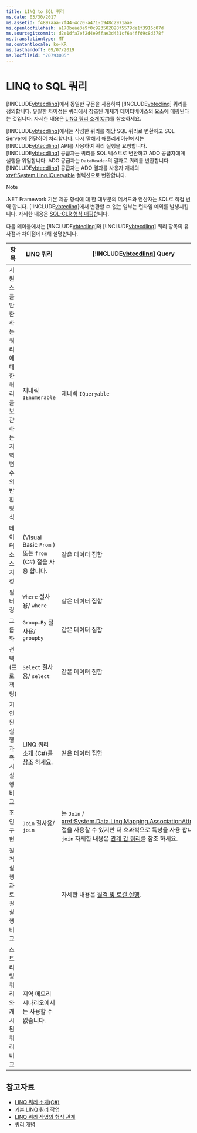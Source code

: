 ```yaml
---
title: LINQ to SQL 쿼리
ms.date: 03/30/2017
ms.assetid: f4897aaa-7f44-4c20-a471-b948c2971aae
ms.openlocfilehash: a170beae3a9f0c923502028f5579de1f3916c07d
ms.sourcegitcommit: d2e1dfa7ef2d4e9ffae3d431cf6a4ffd9c8d378f
ms.translationtype: MT
ms.contentlocale: ko-KR
ms.lasthandoff: 09/07/2019
ms.locfileid: "70793005"
---
```

# <a name="linq-to-sql-queries"></a>LINQ to SQL 쿼리
[!INCLUDE[vbtecdlinq](../../../../../../includes/vbtecdlinq-md.md)]에서 동일한 구문을 사용하여  [!INCLUDE[vbteclinq](../../../../../../includes/vbteclinq-md.md)] 쿼리를 정의합니다. 유일한 차이점은 쿼리에서 참조된 개체가 데이터베이스의 요소에 매핑된다는 것입니다. 자세한 내용은 [LINQ 쿼리 소개(C#)](../../../../../csharp/programming-guide/concepts/linq/introduction-to-linq-queries.md)를 참조하세요.  
  
 [!INCLUDE[vbtecdlinq](../../../../../../includes/vbtecdlinq-md.md)]에서는 작성한 쿼리를 해당 SQL 쿼리로 변환하고 SQL Server에 전달하여 처리합니다. 다시 말해서 애플리케이션에서는 [!INCLUDE[vbtecdlinq](../../../../../../includes/vbtecdlinq-md.md)] API를 사용하여 쿼리 실행을 요청합니다. [!INCLUDE[vbtecdlinq](../../../../../../includes/vbtecdlinq-md.md)] 공급자는 쿼리를 SQL 텍스트로 변환하고 ADO 공급자에게 실행을 위임합니다. ADO 공급자는 `DataReader`의 결과로 쿼리를 반환합니다. [!INCLUDE[vbtecdlinq](../../../../../../includes/vbtecdlinq-md.md)] 공급자는 ADO 결과를 사용자 개체의 <xref:System.Linq.IQueryable> 컬렉션으로 변환합니다.  
  
> [!NOTE]
> .NET Framework 기본 제공 형식에 대 한 대부분의 메서드와 연산자는 SQL로 직접 번역 합니다. [!INCLUDE[vbteclinq](../../../../../../includes/vbteclinq-md.md)]에서 변환할 수 없는 일부는 런타임 예외를 발생시킵니다. 자세한 내용은 [SQL-CLR 형식 매핑](sql-clr-type-mapping.md)합니다.  
  
 다음 테이블에서는 [!INCLUDE[vbteclinq](../../../../../../includes/vbteclinq-md.md)]와 [!INCLUDE[vbtecdlinq](../../../../../../includes/vbtecdlinq-md.md)] 쿼리 항목의 유사점과 차이점에 대해 설명합니다.  
  
|항목|LINQ 쿼리|[!INCLUDE[vbtecdlinq](../../../../../../includes/vbtecdlinq-md.md)] Query|  
|----------|----------------|----------------------------------------------------------------------|  
|시퀀스를 반환하는 쿼리에 대한 쿼리를 보관하는 지역 변수의 반환 형식|제네릭 `IEnumerable`|제네릭 `IQueryable`|  
|데이터 소스 지정|(Visual Basic `From` ) 또는 `from` (C#) 절을 사용 합니다.|같은 데이터 집합|  
|필터링|`Where` 절사용/ `where`|같은 데이터 집합|  
|그룹화|`Group…By` 절사용/ `groupby`|같은 데이터 집합|  
|선택(프로젝팅)|`Select` 절사용/ `select`|같은 데이터 집합|  
|지연된 실행과 즉시 실행 비교|[LINQ 쿼리 소개 (C#)를](../../../../../csharp/programming-guide/concepts/linq/introduction-to-linq-queries.md) 참조 하세요.|같은 데이터 집합|  
|조인 구현|`Join` 절사용/ `join`|는 `Join` / <xref:System.Data.Linq.Mapping.AssociationAttribute> 절을 사용할 수 있지만 더 효과적으로 특성을 사용 합니다. `join` 자세한 내용은 [관계 간 쿼리](querying-across-relationships.md)를 참조 하세요.|  
|원격 실행과 로컬 실행 비교||자세한 내용은 [원격 및 로컬 실행](remote-vs-local-execution.md).|  
|스트리밍 쿼리와 캐시된 쿼리 비교|지역 메모리 시나리오에서는 사용할 수 없습니다.||  
  
## <a name="see-also"></a>참고자료

- [LINQ 쿼리 소개(C#)](../../../../../csharp/programming-guide/concepts/linq/introduction-to-linq-queries.md)
- [기본 LINQ 쿼리 작업](../../../../../csharp/programming-guide/concepts/linq/basic-linq-query-operations.md)
- [LINQ 쿼리 작업의 형식 관계](../../../../../csharp/programming-guide/concepts/linq/type-relationships-in-linq-query-operations.md)
- [쿼리 개념](query-concepts.md)
